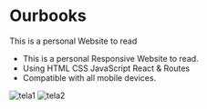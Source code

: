 # Ourbooks
 
 This is a personal Website to read

- This is a personal Responsive Website to read. 
- Using HTML CSS JavaScript React & Routes
- Compatible with all mobile devices.


![tela1](https://github.com/gabrielrbarbosa23/Ourbooks/assets/110126012/0d81ce88-4cc3-4670-a8a1-bd7b75682199)
![tela2](https://github.com/gabrielrbarbosa23/Ourbooks/assets/110126012/f681aed4-a0af-4ccc-9134-495fb108bc24)
